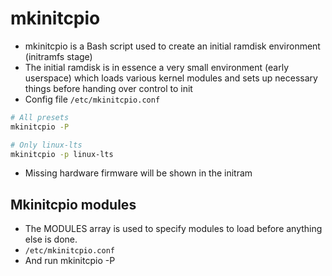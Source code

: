 # mkinitcpio

- mkinitcpio is a Bash script used to create an initial ramdisk environment (initramfs stage)
- The initial ramdisk is in essence a very small environment (early userspace) which loads various kernel modules and sets up necessary things before handing over control to init
- Config file `/etc/mkinitcpio.conf`

```sh
# All presets
mkinitcpio -P

# Only linux-lts
mkinitcpio -p linux-lts
```

- Missing hardware firmware will be shown in the initram

## Mkinitcpio modules

- The MODULES array is used to specify modules to load before anything else is done.
- `/etc/mkinitcpio.conf`
- And run mkinitcpio -P
